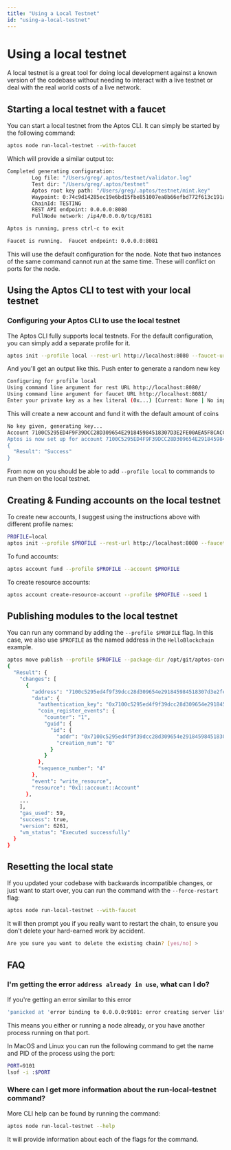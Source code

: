 ```yaml
---
title: "Using a Local Testnet"
id: "using-a-local-testnet"
---
```


# Using a local testnet

A local testnet is a great tool for doing local development against a known version of the codebase without needing to
interact with a live testnet or deal with the real world costs of a live network.

## Starting a local testnet with a faucet

You can start a local testnet from the Aptos CLI.  It can simply be started by the following command:

```bash
aptos node run-local-testnet --with-faucet
```

Which will provide a similar output to:

```bash
Completed generating configuration:
        Log file: "/Users/greg/.aptos/testnet/validator.log"
        Test dir: "/Users/greg/.aptos/testnet"
        Aptos root key path: "/Users/greg/.aptos/testnet/mint.key"
        Waypoint: 0:74c9d14285ec19e6bd15fbe851007ea8b66efbd772f613c191aa78721cadac25
        ChainId: TESTING
        REST API endpoint: 0.0.0.0:8080
        FullNode network: /ip4/0.0.0.0/tcp/6181

Aptos is running, press ctrl-c to exit

Faucet is running.  Faucet endpoint: 0.0.0.0:8081
```

This will use the default configuration for the node.  Note that two instances of the same command cannot run at the
same time.  These will conflict on ports for the node.

## Using the Aptos CLI to test with your local testnet
### Configuring your Aptos CLI to use the local testnet

The Aptos CLI fully supports local testnets.  For the default configuration, you can simply add a separate profile for
it.

```bash
aptos init --profile local --rest-url http://localhost:8080 --faucet-url http://localhost:8081
```

And you'll get an output like this.  Push enter to generate a random new key

```bash
Configuring for profile local
Using command line argument for rest URL http://localhost:8080/
Using command line argument for faucet URL http://localhost:8081/
Enter your private key as a hex literal (0x...) [Current: None | No input: Generate new key (or keep one if present)]
```

This will create a new account and fund it with the default amount of coins
```bash
No key given, generating key...
Account 7100C5295ED4F9F39DCC28D309654E291845984518307D3E2FE00AEA5F8CACC1 doesn't exist, creating it and funding it with 10000 coins
Aptos is now set up for account 7100C5295ED4F9F39DCC28D309654E291845984518307D3E2FE00AEA5F8CACC1!  Run `aptos help` for more information about commands
{
  "Result": "Success"
}
```

From now on you should be able to add `--profile local` to commands to run them on the local testnet.

## Creating & Funding accounts on the local testnet

To create new accounts, I suggest using the instructions above with different profile names:
```bash
PROFILE=local
aptos init --profile $PROFILE --rest-url http://localhost:8080 --faucet-url http://localhost:8081
```

To fund accounts:
```bash
aptos account fund --profile $PROFILE --account $PROFILE
```

To create resource accounts:
```bash
aptos account create-resource-account --profile $PROFILE --seed 1
```

## Publishing modules to the local testnet

You can run any command by adding the `--profile $PROFILE` flag.  In this case, we also use `$PROFILE` as the named
address in the `HelloBlockchain` example.

```bash
aptos move publish --profile $PROFILE --package-dir /opt/git/aptos-core/aptos-move/move-examples/hello_blockchain --named-addresses HelloBlockchain=$PROFILE
{
  "Result": {
    "changes": [
      {
        "address": "7100c5295ed4f9f39dcc28d309654e291845984518307d3e2fe00aea5f8cacc1",
        "data": {
          "authentication_key": "0x7100c5295ed4f9f39dcc28d309654e291845984518307d3e2fe00aea5f8cacc1",
          "coin_register_events": {
            "counter": "1",
            "guid": {
              "id": {
                "addr": "0x7100c5295ed4f9f39dcc28d309654e291845984518307d3e2fe00aea5f8cacc1",
                "creation_num": "0"
              }
            }
          },
          "sequence_number": "4"
        },
        "event": "write_resource",
        "resource": "0x1::account::Account"
      },
    ...
    ],
    "gas_used": 59,
    "success": true,
    "version": 6261,
    "vm_status": "Executed successfully"
  }
}
```

## Resetting the local state

If you updated your codebase with backwards incompatible changes, or just want to start over, you can run
the command with the `--force-restart` flag:
```bash
aptos node run-local-testnet --with-faucet
```

It will then prompt you if you really want to restart the chain, to ensure you don't delete your hard-earned work by
accident.

```bash
Are you sure you want to delete the existing chain? [yes/no] >
```

## FAQ
### I'm getting the error `address already in use`, what can I do?
If you're getting an error similar to this error
```bash
'panicked at 'error binding to 0.0.0.0:9101: error creating server listener: Address already in use (os error 48)'
```

This means you either or running a node already, or you have another process running on that port.

In MacOS and Linux you can run the following command to get the name and PID of the process using the port:
```bash
PORT=9101
lsof -i :$PORT
```

### Where can I get more information about the run-local-testnet command?

More CLI help can be found by running the command:
```bash
aptos node run-local-testnet --help
```

It will provide information about each of the flags for the command.